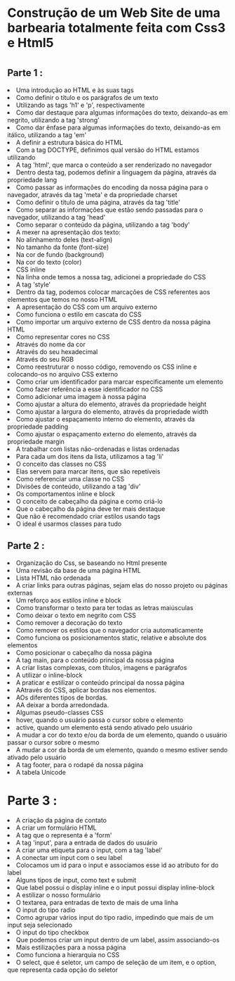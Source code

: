 <h1>Construção de um Web Site de uma barbearia totalmente feita com Css3 e Html5<h1>
<h2>Parte 1 :</h2>
<li>Uma introdução ao HTML e às suas tags</li>
<li>Como definir o título e os parágrafos de um texto</li>
<li>Utilizando as tags 'h1' e 'p', respectivamente</li>
<li>Como dar destaque para algumas informações do texto, deixando-as em negrito, utilizando a tag 'strong'</li>
<li>Como dar ênfase para algumas informações do texto, deixando-as em itálico, utilizando a tag 'em'</li>
<li>A definir a estrutura básica do HTML</li>
<li>Com a tag DOCTYPE, definimos qual versão do HTML estamos utilizando</li>
<li>A tag 'html', que marca o conteúdo a ser renderizado no navegador</li>
<li>Dentro desta tag, podemos definir a linguagem da página, através da propriedade lang</li>
<li>Como passar as informações do encoding da nossa página para o navegador, através da tag 'meta' e da propriedade charset</li>
<li>Como definir o título de uma página, através da tag 'title'</li>
<li>Como separar as informações que estão sendo passadas para o navegador, utilizando a tag 'head'</li>
<li>Como separar o conteúdo da página, utilizando a tag 'body'</li>
<li>A mexer na apresentação dos texto:</li>
<li>No alinhamento deles (text-align)</li>
<li>No tamanho da fonte (font-size)</li>
<li>Na cor de fundo (background)</li>
<li>Na cor do texto (color)</li>
<li>CSS inline</li>
<li>Na linha onde temos a nossa tag, adicionei a propriedade do CSS</li>
<li>A tag 'style'</li>
<li>Dentro da tag, podemos colocar marcações de CSS referentes aos elementos que temos no nosso HTML</li>
<li>A apresentação do CSS com um arquivo externo</li>
<li>Como funciona o estilo em cascata do CSS</li>
<li>Como importar um arquivo externo de CSS dentro da nossa página HTML</li>
<li>Como representar cores no CSS</li>
<li>Através do nome da cor</li>
<li>Através do seu hexadecimal</li>
<li>Através do seu RGB</li>
<li>Como reestruturar o nosso código, removendo os CSS inline e colocando-os no arquivo CSS externo</li>
<li>Como criar um identificador para marcar especificamente um elemento</li>
<li>Como fazer referência a esse identificador no CSS</li>
<li>Como adicionar uma imagem à nossa página</li>
<li>Como ajustar a altura do elemento, através da propriedade height</li>
<li>Como ajustar a largura do elemento, através da propriedade width</li>
<li>Como ajustar o espaçamento interno do elemento, através da propriedade padding</li>
<li>Como ajustar o espaçamento externo do elemento, através da propriedade margin</li>
<li>A trabalhar com listas não-ordenadas e listas ordenadas</li>
<li>Para cada um dos itens da lista, utilizamos a tag 'li'</li>
<li>O conceito das classes no CSS</li>
<li>Elas servem para marcar itens, que são repetíveis</li>
<li>Como referenciar uma classe no CSS</li>
<li>Divisões de conteúdo, utilizando a tag 'div'</li>
<li>Os comportamentos inline e block</li>
<li>O conceito de cabeçalho da página e como criá-lo</li>
<li>Que o cabeçalho da página deve ter mais destaque</li>
<li>Que não é recomendado criar estilos usando tags</li>
<li>O ideal é usarmos classes para tudo</li>
<h2>Parte 2 :</h2>
<li>Organização do Css, se baseando no Html presente</li>
<li>Uma revisão da base de uma página HTML</li>
<li>Lista HTML não ordenada</li>
<li>A criar links para outras páginas, sejam elas do nosso projeto ou páginas externas</li>
<li>Um reforço aos estilos inline e block</li>
<li>Como transformar o texto para ter todas as letras maiúsculas</li>
<li>Como deixar o texto em negrito com CSS</li>
<li>Como remover a decoração do texto</li>
<li>Como remover os estilos que o navegador cria automaticamente</li>
<li>Como funciona os posicionamentos static, relative e absolute dos elementos</li>
<li>Como posicionar o cabeçalho da nossa página</li>
<li>A tag main, para o conteúdo principal da nossa página</li>
<li>A criar listas complexas, com títulos, imagens e parágrafos</li>
<li>A utilizar o inline-block</li>
<li>A praticar e estilizar o conteúdo principal da nossa página</li>
<li>AAtravés do CSS, aplicar bordas nos elementos.</li>
<li>AOs diferentes tipos de bordas.</li>
<li>AA deixar a borda arredondada.</li>
<li>Algumas pseudo-classes CSS</li>
<li>hover, quando o usuário passa o cursor sobre o elemento</li>
<li>active, quando um elemento está sendo ativado pelo usuário</li>
<li>A mudar a cor do texto e/ou da borda de um elemento, quando o usuário passar o cursor sobre o mesmo</li>
<li>A mudar a cor da borda de um elemento, quando o mesmo estiver sendo ativado pelo usuário</li>
<li>A tag footer, para o rodapé da nossa página</li>
<li>A tabela Unicode</li>
<h1>Parte 3 :</h1>
<li>A criação da página de contato</li>
<li>A criar um formulário HTML</li>
<li>A tag que o representa é a 'form'</li>
<li>A tag 'input', para a entrada de dados do usuário</li>
<li>A criar uma etiqueta para o input, com a tag 'label'</li>
<li>A conectar um input com o seu label</li>
<li>Colocamos um id para o input e associamos esse id ao atributo for do label</li>
<li>Alguns tipos de input, como text e submit</li>
<li>Que label possui o display inline e o input possui display inline-block</li>
<li>A estilizar o nosso formulário</li>
<li>O textarea, para entradas de texto de mais de uma linha
<li>O input do tipo radio</li>
<li>Como agrupar vários input do tipo radio, impedindo que mais de um input seja selecionado</li>
<li>O input do tipo checkbox</li>
<li>Que podemos criar um input dentro de um label, assim associando-os</li>
<li>Mais estilizações para a nossa página</li>
<li>Como funciona a hierarquia no CSS</li>
<li>O select, que é seletor, um campo de seleção de um item, e o option, que representa cada opção do seletor</li>





